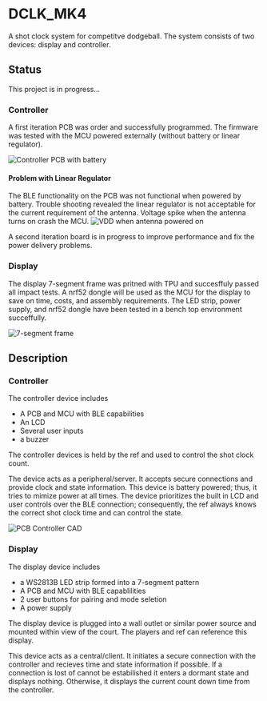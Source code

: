 # DCLK_MK4

A shot clock system for competitve dodgeball. The system consists of two devices: display and controller.

## Status
This project is in progress...

### Controller
A first iteration PCB was order and successfully programmed. The firmware was tested with the MCU powered externally (without battery or linear regulator).

![Controller PCB with battery](https://github.com/ebertmx/DODGECLOCK_MK4/assets/87283949/aa50565a-38f5-4ad3-bdac-2877e33b0a76)


#### Problem with Linear Regulator
The BLE functionality on the PCB was not functional when powered by battery. Trouble shooting revealed the linear regulator is not acceptable for the current requirement of the antenna. Voltage spike when the antenna turns on crash the MCU.
![VDD when antenna powered on](https://github.com/ebertmx/DODGECLOCK_MK4/assets/87283949/b18f2e66-20fe-4b8e-8b78-341a63a54d2e)


A second iteration board is in progress to improve performance and fix the power delivery problems.

### Display
The display 7-segment frame was pritned with TPU and succesffuly passed all impact tests.
A nrf52 dongle will be used as the MCU for the display to save on time, costs, and assembly requirements.
The LED strip, power supply, and nrf52 dongle have been tested in a bench top environment succeffully.

![7-segment frame](https://github.com/ebertmx/DODGECLOCK_MK4/assets/87283949/01a477eb-e560-4bb6-98bc-836a204c3844)


## Description
### Controller
The controller device includes
- A PCB and MCU with BLE capabilities
- An LCD
- Several user inputs
- a buzzer

The controller devices is held by the ref and used to control the shot clock count. 

The device acts as a peripheral/server. It accepts secure connections and provide clock and state information. This device is battery powered; thus, it tries to mimize power at all times. The device prioritizes the built in LCD and user controls over the BLE connection; consequently, the ref always knows the correct shot clock time and can control the state.

![PCB Controller CAD](https://github.com/ebertmx/DODGECLOCK_MK4/assets/87283949/3552f4a8-60b5-484d-9c1b-a054e468b64c)


### Display
The display device includes
- a WS2813B LED strip formed into a 7-segment pattern
- A PCB and MCU with BLE capablilities
- 2 user buttons for pairing and mode seletion
- A power supply

The display device is plugged into a wall outlet or similar power source and mounted within view of the court. The players and ref can reference this display. 

This device acts as a central/client. It initiates a secure connection with the controller and recieves time and state information if possible. If a connection is lost of cannot be estabilished it enters a dormant state and displays nothing. Otherwise, it displays the current count down time from the controller.


 
